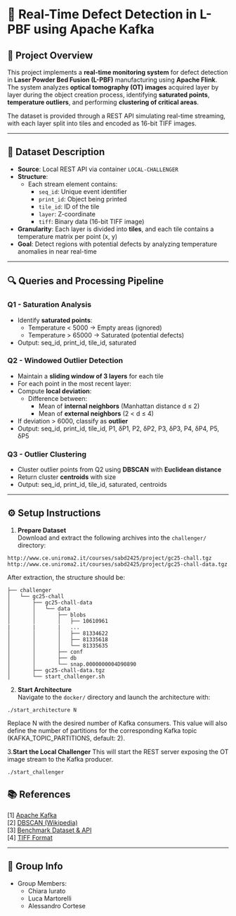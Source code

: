 # 🧪 Real-Time Defect Detection in L-PBF using Apache Kafka

## 📘 Project Overview

This project implements a **real-time monitoring system** for defect detection in **Laser Powder Bed Fusion (L-PBF)** manufacturing using **Apache Flink**. The system analyzes **optical tomography (OT) images** acquired layer by layer during the object creation process, identifying **saturated points**, **temperature outliers**, and performing **clustering of critical areas**.

The dataset is provided through a REST API simulating real-time streaming, with each layer split into tiles and encoded as 16-bit TIFF images.

---

## 🧾 Dataset Description

- **Source**: Local REST API via container `LOCAL-CHALLENGER`
- **Structure**:
  - Each stream element contains:
    - `seq_id`: Unique event identifier
    - `print_id`: Object being printed
    - `tile_id`: ID of the tile
    - `layer`: Z-coordinate
    - `tiff`: Binary data (16-bit TIFF image)
- **Granularity**: Each layer is divided into **tiles**, and each tile contains a temperature matrix per point (x, y)
- **Goal**: Detect regions with potential defects by analyzing temperature anomalies in near real-time

---

## 🔍 Queries and Processing Pipeline

### **Q1 - Saturation Analysis**
- Identify **saturated points**:
  - Temperature < 5000 → Empty areas (ignored)
  - Temperature > 65000 → Saturated (potential defects)
- Output: seq_id, print_id, tile_id, saturated


### **Q2 - Windowed Outlier Detection**
- Maintain a **sliding window of 3 layers** for each tile
- For each point in the most recent layer:
- Compute **local deviation**:
  - Difference between:
    - Mean of **internal neighbors** (Manhattan distance d ≤ 2)
    - Mean of **external neighbors** (2 < d ≤ 4)
- If deviation > 6000, classify as **outlier**
- Output: seq_id, print_id, tile_id, P1, δP1, P2, δP2, P3, δP3, P4, δP4, P5, δP5


### **Q3 - Outlier Clustering**
- Cluster outlier points from Q2 using **DBSCAN** with **Euclidean distance**
- Return cluster **centroids** with size
- Output: seq_id, print_id, tile_id, saturated, centroids


---
## ⚙️ Setup Instructions

1. **Prepare Dataset**  
   Download and extract the following archives into the `challenger/` directory:
~~~
http://www.ce.uniroma2.it/courses/sabd2425/project/gc25-chall.tgz
http://www.ce.uniroma2.it/courses/sabd2425/project/gc25-chall-data.tgz
~~~
After extraction, the structure should be:

~~~
├── challenger
│   └── gc25-chall
│       ├── gc25-chall-data
│       │   └── data
│       │       ├── blobs
│       │       │   ├── 10610961
|       |       |   ...
│       │       │   ├── 81334622
│       │       │   ├── 81335618
│       │       │   └── 81335635
│       │       ├── conf
│       │       ├── db
│       │       └── snap.0000000004D90890
│       ├── gc25-chall-data.tgz
│       └── start_challenger.sh
~~~
2. **Start Architecture**  
   Navigate to the `docker/` directory and launch the architecture with:
~~~
./start_architecture N
~~~
Replace N with the desired number of Kafka consumers. This value will also define the number of partitions for the corresponding Kafka topic (KAFKA_TOPIC_PARTITIONS, default: 2).

3.**Start the Local Challenger**
   This will start the REST server exposing the OT image stream to the Kafka producer.
~~~
./start_challenger 
~~~

## 📚 References

[1] [Apache Kafka](https://kafka.apache.org/)  
[2] [DBSCAN (Wikipedia)](https://en.wikipedia.org/wiki/DBSCAN)  
[3] [Benchmark Dataset & API](http://www.ce.uniroma2.it/courses/sabd2425/project/)  
[4] [TIFF Format](https://en.wikipedia.org/wiki/Tagged_Image_File_Format)

---

## 👥 Group Info

- Group Members:  
  - Chiara Iurato
  - Luca Martorelli
  - Alessandro Cortese


